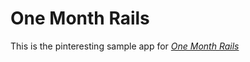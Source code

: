 # One Month Rails

This is the pinteresting sample app for 
[*One Month Rails*](http://onemonthrails.com)
